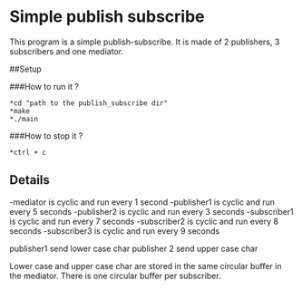 # Simple publish subscribe

This program is a simple publish-subscribe. It is made of 2 publishers, 3 subscribers and one mediator.

##Setup

###How to run it ?

	*cd "path to the publish_subscribe dir"
	*make
	*./main

	
###How to stop it ?

	*ctrl + c


## Details

-mediator is cyclic and run every 1 second
-publisher1 is cyclic and run every 5 seconds
-publisher2 is cyclic and run every 3 seconds
-subscriber1 is cyclic and run every 7 seconds
-subscriber2 is cyclic and run every 8 seconds
-subscriber3 is cyclic and run every 9 seconds

publisher1 send lower case char
publisher 2 send upper case char

Lower case and upper case char are stored in the same circular buffer in the mediator.
There is one circular buffer per subscriber.

